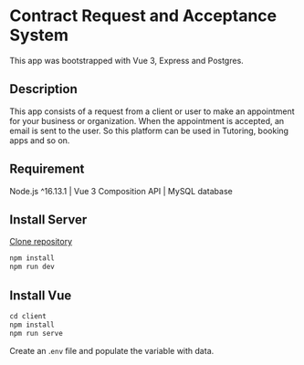 # Contract Request and Acceptance System

This app was bootstrapped with Vue 3, Express and Postgres.

## Description

This app consists of a request from a client or user to make an appointment for your business or organization. When the appointment is accepted, an email is sent to the user. So this platform can be used in Tutoring, booking apps and so on.

## Requirement

Node.js ^16.13.1 | Vue 3 Composition API | MySQL database

## Install Server
[Clone repository](git@github.com:fredcarterwolf/contract-request-and-acceptance-system.git)

```javascript
npm install
npm run dev
```

## Install Vue

```javascript
cd client
npm install
npm run serve
```

Create an .`env` file and populate the variable with data.
